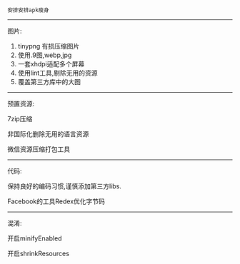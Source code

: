`安排安排apk瘦身`

---

图片:
1. tinypng 有损压缩图片
2. 使用.9图,webp,jpg
3. 一套xhdpi适配多个屏幕
4. 使用lint工具,剔除无用的资源
5. 覆盖第三方库中的大图

---

预置资源:

7zip压缩

非国际化删除无用的语言资源

微信资源压缩打包工具

---

代码:

保持良好的编码习惯,谨慎添加第三方libs.

Facebook的工具Redex优化字节码

---

混淆:

开启minifyEnabled

开启shrinkResources


